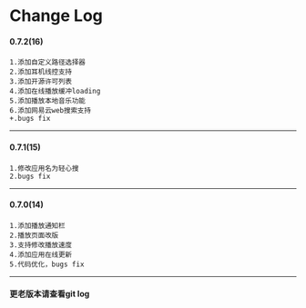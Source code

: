 # Change Log

#### 0.7.2(16)
    1.添加自定义路径选择器
    2.添加耳机线控支持
    3.添加开源许可列表
    4.添加在线播放缓冲loading
    5.添加播放本地音乐功能
    6.添加网易云web搜索支持
    +.bugs fix

--------------

#### 0.7.1(15)
    1.修改应用名为轻心搜
    2.bugs fix

--------------

#### 0.7.0(14)
    1.添加播放通知栏
    2.播放页面改版
    3.支持修改播放速度
    4.添加应用在线更新
    5.代码优化，bugs fix

--------------

#### 更老版本请查看git log